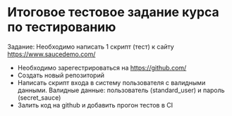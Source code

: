 # Итоговое тестовое задание курса по тестированию

Задание: Необходимо написать 1 скрипт (тест) к сайту https://www.saucedemo.com/

- Необходимо зарегестрироваться на https://github.com/
- Создать новый репозиторий
- Написать скрипт входа в систему пользователя с валидными данными. Валидные данные: пользователь (standard_user) и пароль (secret_sauce)
- Залить код на github и добавить прогон тестов в CI 